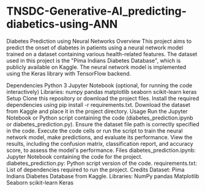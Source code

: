 # TNSDC-Generative-AI_predicting-diabetics-using-ANN

Diabetes Prediction using Neural Networks
Overview
This project aims to predict the onset of diabetes in patients using a neural network model trained on a dataset containing various health-related features. The dataset used in this project is the "Pima Indians Diabetes Database", which is publicly available on Kaggle. The neural network model is implemented using the Keras library with TensorFlow backend.

Dependencies
Python 3
Jupyter Notebook (optional, for running the code interactively)
Libraries:
numpy
pandas
matplotlib
seaborn
scikit-learn
keras
Setup
Clone this repository or download the project files.
Install the required dependencies using pip install -r requirements.txt.
Download the dataset from Kaggle and place it in the project directory.
Usage
Run the Jupyter Notebook or Python script containing the code (diabetes_prediction.ipynb or diabetes_prediction.py).
Ensure the dataset file path is correctly specified in the code.
Execute the code cells or run the script to train the neural network model, make predictions, and evaluate its performance.
View the results, including the confusion matrix, classification report, and accuracy score, to assess the model's performance.
Files
diabetes_prediction.ipynb: Jupyter Notebook containing the code for the project.
diabetes_prediction.py: Python script version of the code.
requirements.txt: List of dependencies required to run the project.
Credits
Dataset: Pima Indians Diabetes Database from Kaggle.
Libraries:
NumPy
pandas
Matplotlib
Seaborn
scikit-learn
Keras
